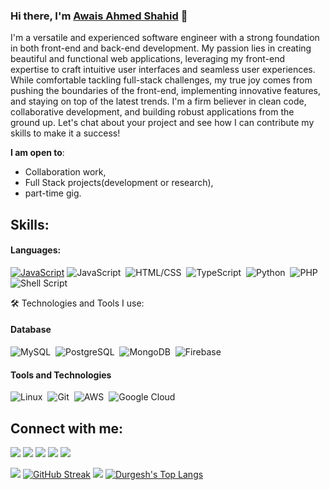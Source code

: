 ### Hi there, I'm [Awais Ahmed Shahid](https://AVPK.github.io) 👋
I'm a versatile and experienced software engineer with a strong foundation in both front-end and back-end development. My passion lies in creating beautiful and functional web applications, leveraging my front-end expertise to craft intuitive user interfaces and seamless user experiences. While comfortable tackling full-stack challenges, my true joy comes from pushing the boundaries of the front-end, implementing innovative features, and staying on top of the latest trends. I'm a firm believer in clean code, collaborative development, and building robust applications from the ground up. Let's chat about your project and see how I can contribute my skills to make it a success!

 **I am open to**:

- Collaboration work,
- Full Stack projects(development or research),
- part-time gig.

## Skills:

#### Languages:
[![JavaScript](https://skillicons.dev/icons?i=js,html,css,wasm)](https://skillicons.dev)
![JavaScript](https://img.shields.io/badge/JavaScript-ED8B00?style=for-the-badge&logo=javascript&logoColor=white)&nbsp;
![HTML/CSS](https://img.shields.io/badge/HTML-CSS-ED8B00?style=for-the-badge&logo=html&logoColor=white)&nbsp;
![TypeScript](https://img.shields.io/badge/TypeScript-ED8B00?style=for-the-badge&logo=typescript&logoColor=white)&nbsp;
![Python](https://img.shields.io/badge/Python-3776AB?style=for-the-badge&logo=python&logoColor=white)&nbsp;
![PHP](https://img.shields.io/badge/PHP-%23000000.svg?style=for-the-badge&logo=php&logoColor=white)
![Shell Script](https://img.shields.io/badge/Shell_Script-121011?style=for-the-badge&logo=gnu-bash&logoColor=white)&nbsp;

🛠️ Technologies and Tools I use:


#### Database

![MySQL](https://img.shields.io/badge/MySQL-00000F?style=flat&&logo=mysql&logoColor=white)&nbsp;
![PostgreSQL](https://img.shields.io/badge/PostgreSQL-316192?style=flat&&logo=postgresql&logoColor=white)&nbsp;
![MongoDB](https://img.shields.io/badge/MongoDB-316192?style=flat&&logo=mongodb&logoColor=white)&nbsp;
![Firebase](https://img.shields.io/badge/Firebase-316192?style=flat&&logo=firebase&logoColor=white)&nbsp;

#### Tools and Technologies

![Linux](https://img.shields.io/badge/Linux-FCC624?style=flat&logo=linux&logoColor=white)&nbsp;
![Git](https://img.shields.io/badge/GIT-E44C30?style=flat&logo=git&logoColor=white)&nbsp;
![AWS](https://img.shields.io/badge/Amazon_AWS-232F3E?style=flat&logo=amazon-aws&logoColor=white)&nbsp;
![Google Cloud](https://img.shields.io/badge/Google_Cloud-4285F4?style=flat&logo=google-cloud&logoColor=white)&nbsp;

## Connect with me:

<p align = "center">

[<img src ="https://img.shields.io/badge/website-%23.svg?&style=for-the-badge&logo=www&logoColor=white%22&color=black">](https://avpk.github.io)
[<img src="https://img.shields.io/badge/twitter-%231DA1F2.svg?&style=for-the-badge&logo=twitter&logoColor=white&color=black" />](https://twitter.com/themlphdstudent) 
[<img src="https://img.shields.io/badge/linkedin-%2312100E.svg?&style=for-the-badge&logo=linkedin&logoColor=white&color=black" />](https://www.linkedin.com/in/awaisahmedshahid/)
[<img src="https://img.shields.io/badge/medium-%2312100E.svg?&style=for-the-badge&logo=medium&logoColor=white&color=black" />](https://medium.com/@awaisahmedshahid)
[<img src="https://img.shields.io/badge/instagram-%2312100E.svg?&style=for-the-badge&logo=instagram&logoColor=white&color=black" />](https://instagram.com/awaisahmedshahid)
</p>

<!--
| <a href="https://github.com/anuraghazra/github-readme-stats"><img align="center" src="https://github-readme-stats.vercel.app/api?username=durgeshsamariya&show_icons=true&include_all_commits=true&theme=buefy&hide_border=true" alt="Durgesh's github stats" /></a> | <a href="https://github.com/anuraghazra/github-readme-stats"><img align="center" src="https://github-readme-stats.vercel.app/api/top-langs/?username=durgeshsamariya&layout=compact&theme=buefy&hide_border=true" /></a> |
| ------------- | ------------- |
-->

[<img src="https://github-profile-trophy.vercel.app/?username=AVPK&row=2&column=3" />](https://github.com/ryo-ma/github-profile-trophy)
[![GitHub Streak](https://github-readme-streak-stats.herokuapp.com/?user=AVPK&theme=dark)](https://github.com/DenverCoder1/github-readme-streak-stats)
[<img src="https://github-readme-stats.vercel.app/api?username=AVPK&theme=algolia&count_private=true&include_all_commits=true&show_icons=true" />](https://github.com/anuraghazra/github-readme-stats)
[![Durgesh's Top Langs](https://github-readme-stats.vercel.app/api/top-langs/?username=AVPK&theme=algolia&hide=Jupyter&layout=compact&show_icons=true)](https://github.com/anuraghazra/github-readme-stats)


<!--

Here are some ideas to get you started:

- 🔭 I’m currently working on ...
- 🌱 I’m currently learning ...
- 👯 I’m looking to collaborate on ...
- 🤔 I’m looking for help with ...
- 💬 Ask me about ...
- 📫 How to reach me: ...
- 😄 Pronouns: ...
- ⚡ Fun fact: ...
-->
